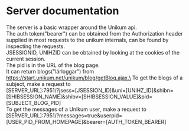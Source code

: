 # Server documentation
The server is a basic wrapper around the Unikum api.\
The auth token("bearer") can be obtained from the Authorization header supplied in most requests to the unikum internals, can be found by inspecting the requests.\
JSESSIONID, UNIHZID can be obtained by looking at the cookies of the current session.\
The pid is in the URL of the blog page.\
It can return blogs("lärloggar") from https://start.unikum.net/unikum/blog/getBlog.ajax.\
To get the blogs of a subject, make a request to\
[SERVER_URL]:7951/?jsess=[JSESSION_ID]&uni=[UNIHZ_ID]&shibn=[SHIBSESSION_NAME]&shibv=[SHIBSESSION_VALUE]&pid=[SUBJECT_BLOG_PID]\
To get the messages of a Unikum user, make a request to\
[SERVER_URL]:7951/?messages=true&userpid=[USER_PID_FROM_HOMEPAGE]&bearer=[AUTH_TOKEN_BEARER]